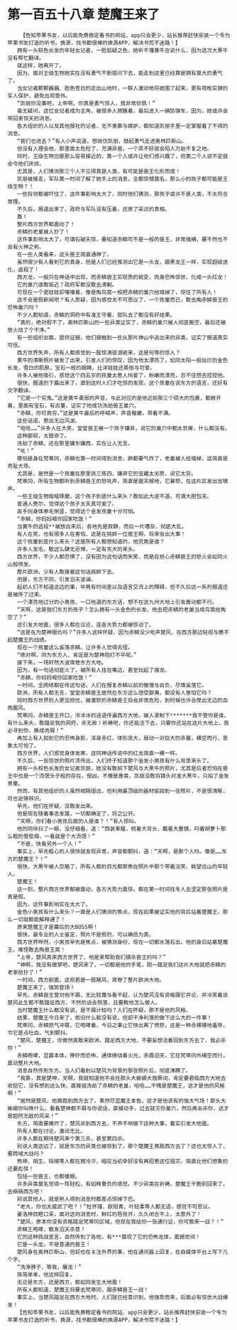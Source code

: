 # 第一百五十八章 楚魔王来了
        【告知苹果书友，以后能免费稳定看书的网站、app只会更少，站长推荐赶快安装一个专为苹果书友打造的听书，换源，找书都很棒的换源APP，解决书荒不迷路！】
       拥有一头棕色长发的年轻女记者，一脸狐疑之色，她听不懂黄牛在说什么，因为这次大黑牛没有帮忙翻译。
       就这样，她离开了。
       因为，面对王级生物她实在没有勇气不断提问下去，能走到这里已经算是拥有莫大的勇气了。
       当女记者颤颤巍巍、脸色苍白的走出山地时，一群人激动地将她围了起来，更有荷枪实弹的军人保护，避免出现意外。
       “凯丽你没事吧，上帝啊，你真是勇气惊人，我非常钦佩！”
       毫无疑问，这位女记者成为主角，被很多人拥簇着，最后进入一辆防弹车，因为，她或许会带回来惊天的消息。
       各大组织的人以及其他报社的记者，无不羡慕与嫉妒，都知道凯丽手里一定掌握着了不得的消息。
       “我们也进去？”有人小声说道，想效仿凯丽，鼓起勇气走进奥林匹斯山。
       但没有人理会他，那里面太危险了，充满异兽，一个弄不好就会陷入万劫不复之地。
       同时，王级生物岂是那么容易接近的，第一个人或许让他们感兴趣了，但第二个人说不定就会令他们厌烦。
       尤其是，人们猜测那三个人不见得真是人类，有可能是兽王化形而成！
       凯丽被接走，军队第一时间了解了她手上的消息，全都惊憾莫名，那么小的孩子都可能是王级生物？！
       一些将领都被吓住了，这件事影响太大了，同时他们猜测，那孩子或许不是人类，不太符合常理。
       不久后，报道出来了，政府与军队没有压着，还原了采访的真相。
       轰！
       整片西方世界都震动了！
       赤鳞的老巢被人抄了！
       这件事影响太大了，可谓石破天惊，要知道赤鳞可不是一般的兽王，非常强横，要不然也不会有火神之称。
       在一些人类看来，这头兽王简直通神了。
       虽然很少有人看到它的真身，但是人们已经推测出它是一头龙，跟黑龙王一样，实现超级进化，返祖了！
       西方龙，一般只在神话中出现，而赤鳞兽王实现质的蜕变，肉身恐怖惊世，化成一头红龙！
       它的巢穴谁敢临近？政府军都没敢去清剿。
       可现在一个瓷娃娃却嚷嚷着，像是掏鸟窝一般把赤鳞的巢穴给端掉了，惊住了所有人！
       这不会是假新闻吧？有人质疑，因为感觉太不可思议了，一个孩童而已，敢去掏赤鳞兽王的恐怖巢穴吗？
       不少人都知道，赤鳞的洞府中有准王守着，部队去了都没有好结果。
       “真的，绝对假不了，奥林匹斯山的一些异类证实了，赤鳞的巢穴被人彻底搬空，最后还被放火烧了个干净。”
       有一些组织出面，提供证据，他们接触到一些从那片神山中逃出来的异类，证实了报道真实可信。
       西方世界失声，所有人都感觉到一股惊涛骇浪砸来，这是何等的惊人？
       黄牛的清晰照片被发了出来，引发人们的惊叹，因为他太漂亮了，如同太阳一般灿烂的金色长发，雪白的肌肤，宝石一般的眼睛，比洋娃娃还美丽与可爱。
       许多人被他吸引，感觉这个四五岁的孩童太惹人怜爱了，粉嫩而漂亮，忍不住想去捏捏他。
       很快，报道的下篇出来了，直到这时人们才吃惊的发现，这个孩童在说东方的语言，还好有文字翻译。
       “它是一个穷鬼。”这是黄牛柔弱的声音，与此对应的是他近前那三个硕大的包裹，都敞开着，里面有宝石，有古董，证实了他成功洗劫兽王巢穴。
       “赤鳞，你可真穷。”这是黄牛最后的呼喊声，声音稚嫩，带着不满。
       这些话语，惹出无边风波。
       “哈哈……”许多人在大笑，堂堂兽王被一个孩子嫌弃，说它的巢穴中都太贫瘠，什么都没有。
       这种鄙视，太致命了。
       洗劫了赤鳞，还在那里嫌东嫌西，实在让人无言。
       “吼！”
       哪怕是身在梵蒂冈，赤鳞也第一时间得到消息，肺都要气炸了，老巢被人给端掉，这简直是奇耻大辱。
       尤其是，居然是一个孩童在那里挑三拣四，嫌弃它的宝藏太劣质，说它太穷。
       梵蒂冈，所有生物都听到赤鳞兽王的怒吼声，简直是震天撼地，它暴怒，在这片区发出龙啸声。
       一些王级生物暗暗琢磨，这个孩子到底什么来头？敢如此大逆不道，可谓大胆包天。
       普通人莞尔，觉得这个孩子太天真可爱了。
       高手则身体寒毛倒竖，觉得这个金发孩童十分可怕。
       “赤鳞，你妈妈喊你回家吃饭！”
       当黄牛的这段**被放出来后，各地先是寂静，而后一片嘈杂，彻底大乱。
       有人在笑，也有很多人在害怕，这是在挑衅一位兽王啊，将来会出大事！
       这个孩童到底什么来头？这是所有人都想知道的，他究竟是谁？
       许多人发毛，敢这么肆无忌惮，一定有天大的来头。
       西方世界，不少人都恐惧了，没有因为这句话而失笑，而是在担心赤鳞兽王的怒火会如同火山般喷发。
       整片欧洲，少有人敢接着这句话挑衅下去。
       但是，东方不同，引发滔天波澜。
       起初人们不知道这边的事，毕竟有时间差以及语言交流上的障碍，但不久后这一系列报道还是被传了过来。
       一个漂亮地过分的小男孩，一口地道的东方话，想不在这九州大地上引发轰动都不行。
       “天啊，这是我们东方的孩子？怎么拥有一头金色的长发，他去把赤鳞的老巢当成鸟窝给掏空了？”
       这引发大地震，很多人都在议论，连各大势力都被惊动了。
       “这是在为楚神报仇吗？”许多人这样怀疑，因为赤鳞没少呛声楚风，在西方那边轻视与瞧不起楚魔王的战绩。
       现在一个孩童这么奚落赤鳞，让许多人觉得古怪。
       “绝对啊，同为东方人，肯定是为楚神抱打不平呢。”
       接下来，一场轩然大波席卷东方大地。
       因为，有一句话彻底火了，被所有人挂在嘴边，甚至玩起了接龙。
       “赤鳞，你妈妈喊你回家吃饭！”
       一时间，全网络都在传这句话，人们在报复赤鳞以前的傲慢与自负，尽情奚落它。
       欧洲，所有人都无言，堂堂赤鳞兽王居然在东方这么倍受鄙夷，都没有人害怕它吗？
       同时西方世界的人更加担忧，被激怒的赤鳞兽王将会非常危险，到时候也许会搅出无边的血雨腥风。
       梵蒂冈，赤鳞兽王开口，冷冰冰的话语传遍西方大地，被人录制下*******我不管你是谁，有什么来头，敢踏足我的洞府，杀无赦！祈祷吧，你还能活下去，只要你还站在这片大地上，我必寻到你，撕成肉屑！”
       再加上有人拍到它的恐怖身影，浑身赤红，体形庞大，扇动一对巨大的赤翼，横空而行，景象太可怕了。
       西方世界，人们感觉身体发寒，这同神话传说中的红龙简直一模一样。
       不久后，一张惊世的照片流传出，人们终于知道那个金发小男孩有什么背景来头了。
       拥有一头棕色长发的女记者凯丽，她没有敢拍下楚风与大黑牛的照片，尤其是后者恐怕在兽王中也是一个流氓头子般的存在，很凶，不像是善类，凯丽没敢将镜头对准大黑牛，只拍了金发男童。
       然而，有其他组织的人虽然相隔很远，但利用最顶级的器材偷拍到一张照片，不是很清晰，可也足够辨识。
       早先，他们在怀疑，没敢发出来。
       但是现在随着事态发展，一切都确定了，将之公开。
       “天啊，你们看小男孩后面的人是谁？！”有人惊叫。
       他的同伴扫了一眼，没仔细看，道：“西装革履，梳着大背头，戴着大墨镜，叼着胡萝卜那么粗的雪茄烟，一看就是个大流氓！”
       “不是，快看另外一个人！”
       事实上，早先粗心的人很快就发现异常，声音都颤抖，道：“天啊，是那个人吗，像是……东方的楚魔王？！”
       很快，大黑牛被人忽略了，所有人都的目光都聚焦在照片中那个带着淡笑、眺望远山的年轻人。
       楚魔王！
       这一刻，整片西方世界都被震动，各方大势力震惊，都在第一时间找专人去坚定那张照片是真是假。
       因为，这件事影响实在太大了。
       金色小男孩有什么来头？一直是人们猜测的焦点，现在如果被证实他的背后站着楚魔王，那么一切就都能解释通了！
       原来楚魔王才是幕后的大BOSS啊！
       很快，最专业的人士鉴定，照片不是假的，可以确信为真。
       西方世界哗然，小男孩早先是焦点，被猜测身份，现在一切都水落石出，他的身后站着楚魔王，难怪敢去掏兽王窝！
       “上帝，楚风真来西方世界了，他是来帮助我们镇杀兽王的吗？”
       “神啊，我没有做梦吧，楚风来了，一切都是他的手笔，刚一踏足我们这片大地就把赤鳞的老家给抄了！”
       一时间，西方剧震，这宛若是一股飓风，席卷了整片欧洲大地。
       楚魔王来了，强势登场！
       早先，赤鳞兽王曾对他不屑，无比轻蔑与看不起，认为楚风没有资格跟它并论，并冷笑着说楚风此生都不敢踏足西方，不然的话会殒落，且要教他怎么做人。
       当时楚魔王什么都没有说，是不屑计较吗？人们在怀疑，那不是他的风格。
       结果，楚魔王今日来了，依旧什么都没有说，但却干净利落的做下这么大的一件事！
       梵蒂冈，赤鳞怒气冲霄，它咆哮着，今日之事让它快出离了愤怒，这是一种赤裸裸地羞辱，令它差点吐血，气到颤抖。
       “楚风，楚魔王，你竟然真敢来欧洲，踏足西方大地，不要妄想活着回到东方去了，我必杀你！”
       赤鳞咆哮，显露本体，狰狞而恐怖，通体缭绕着火光，赤霞滔天，它在梵蒂冈外横空而行，震动整片大地。
       消息自然传到东方，当人们看到以楚风为背景的那张照片后，彻底沸腾了。
       “我靠，真是楚神，天啊，我就知道他不会任那头大蜥蜴大放厥词，肯定要君临西方大地去收拾它，没有想到这么快，直接就洗劫了赤鳞的老巢，哈哈……不愧是楚魔王，这才是他的风格啊！”
       “居然是楚风，他竟跑到西方去了，果然尽显魔王本色，这才是他该有的强大气场！那头大蜥蜴你叫唤什么，看看楚神都不屑与你说话，直接动手，过去就灭你巢穴，然后再击杀你，这才是超然无敌的风采！”
       东方，简直要爆炸了，楚风杀到西方去，不声不响做下这种大事，着实引发大地震。
       所有人都在讨论，激动无比。
       许多人都在期待楚风来个第三杀，甚至第四杀。
       别说人类这边了，就是东方的异类也被惊到了，那个楚魔王竟跑西方去了？这也太惊人了，要跨域大战吗？
       熊坤、胡生、陆晴等人都在擦冷汗，暗叹当初幸好没有再招惹这位祖宗，简直比他们想象的还要彪悍！
       包括一些兽王，也都傻眼。
       许多异类莫名觉得一阵轻松，有如释重负的感觉。不少异类在祈祷，楚魔王干脆别回来了，去祸祸西方吧！
       别说其他人，就是熟人得到消息时都差点惊掉下巴。
       “老大，你也太威武了吧？！”杜怀瑾、欧阳青、叶轻柔等人都无语，感觉不可思议。
       姜洛神目瞪口呆，面对这则消息时，鲜红的唇张开，久久闭合不上，太意外了！
       “楚风，原本你没有资格踏足梵蒂冈区域，但现在我给你一张通行证，你可敢来一战？！”
       赤鳞王咆哮，散发滔天杀意！
       它的这种挑战宣言，自然传到了各地，有***展现了它的恐怖龙体，震撼世间！
       它是一头龙，不是普通的兽王！
       楚风身在奥林匹斯山，但却也在关注外界的事，他在通讯器上回复，在自媒体平台上写下几个字。
       “洗净脖子，等我，屠龙！”
       简简单单，他这样回复。
       无论是东方，还是西方，都如同发生大地震！
       所有人都知道，楚魔王将要去梵蒂冈，跟赤鳞兽王一战！
       事实上，当楚风踏足在西方大地时，人们就已经意识到，他强势而来，后面必有惊世大战爆发！
       【告知苹果书友，以后能免费稳定看书的网站、app只会更少，站长推荐赶快安装一个专为苹果书友打造的听书，换源，找书都很棒的换源APP，解决书荒不迷路！】